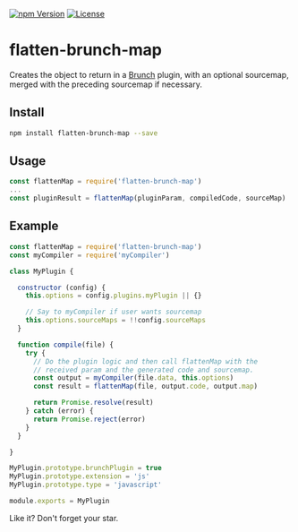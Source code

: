 [![npm Version][npm-image]][npm-url]
[![License][license-image]][license-url]

# flatten-brunch-map

Creates the object to return in a [Brunch](http://brunch.io) plugin, with an optional sourcemap, merged with the preceding sourcemap if necessary.

## Install

```bash
npm install flatten-brunch-map --save
```

## Usage

```js
const flattenMap = require('flatten-brunch-map')
...
const pluginResult = flattenMap(pluginParam, compiledCode, sourceMap)
```

## Example

```js
const flattenMap = require('flatten-brunch-map')
const myCompiler = require('myCompiler')

class MyPlugin {

  constructor (config) {
    this.options = config.plugins.myPlugin || {}

    // Say to myCompiler if user wants sourcemap
    this.options.sourceMaps = !!config.sourceMaps
  }

  function compile(file) {
    try {
      // Do the plugin logic and then call flattenMap with the
      // received param and the generated code and sourcemap.
      const output = myCompiler(file.data, this.options)
      const result = flattenMap(file, output.code, output.map)

      return Promise.resolve(result)
    } catch (error) {
      return Promise.reject(error)
    }
  }

}

MyPlugin.prototype.brunchPlugin = true
MyPlugin.prototype.extension = 'js'
MyPlugin.prototype.type = 'javascript'

module.exports = MyPlugin
```

Like it? Don't forget your star.

[npm-image]:      https://img.shields.io/npm/v/flatten-brunch-map.svg
[npm-url]:        https://www.npmjs.com/package/flatten-brunch-map
[license-image]:  https://img.shields.io/npm/l/express.svg
[license-url]:    https://github.com/aMarCruz/flatten-brunch-map/blob/master/LICENSE
